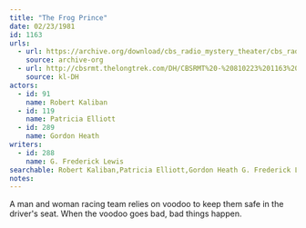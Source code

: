 ```yaml
---
title: "The Frog Prince"
date: 02/23/1981
id: 1163
urls: 
  - url: https://archive.org/download/cbs_radio_mystery_theater/cbs_radio_mystery_theater-1151-1200.zip/cbs_radio_mystery_theater-1151-1200%2Fcbsrmt_1163_the_frog_prince.mp3
    source: archive-org
  - url: http://cbsrmt.thelongtrek.com/DH/CBSRMT%20-%20810223%201163%20The%20Frog%20Prince_dh.mp3
    source: kl-DH
actors:  
  - id: 91
    name: Robert Kaliban  
  - id: 119
    name: Patricia Elliott  
  - id: 289
    name: Gordon Heath
writers:  
  - id: 288
    name: G. Frederick Lewis
searchable: Robert Kaliban,Patricia Elliott,Gordon Heath G. Frederick Lewis
notes:  
---
```

A man and woman racing team relies on voodoo to keep them safe in the driver's seat. When the voodoo goes bad, bad things happen.